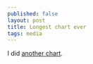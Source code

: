 ```yaml
---
published: false
layout: post
title: Longest chart ever
tags: media
---
```

I did  [another chart](https://blog.datawrapper.de/looooongchart/).

